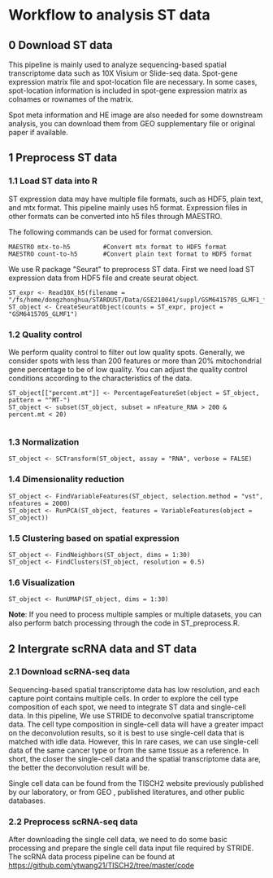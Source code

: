 # Workflow to analysis ST data

## 0 Download ST data

This pipeline is mainly used to analyze sequencing-based spatial transcriptome data such as 10X Visium or Slide-seq data. Spot-gene expression matrix file and spot-location file are necessary. In some cases, spot-location information is included in spot-gene expression matrix as colnames or rownames of the matrix.

Spot meta information and HE image are also needed for some downstream analysis, you can download them from GEO supplementary file or original paper if available.

## 1 Preprocess ST data

### 1.1 Load ST data into R

ST expression data may have multiple file formats, such as HDF5, plain text, and mtx format. This pipeline mainly uses h5 format. Expression files in other formats can be converted into h5 files through MAESTRO.

The following commands can be used for format conversion.

    MAESTRO mtx-to-h5	      #Convert mtx format to HDF5 format
    MAESTRO count-to-h5       #Convert plain text format to HDF5 format

We use R package "Seurat" to preprocess ST data. First we need load ST expression data from HDF5 file and create seurat object.

    ST_expr <- Read10X_h5(filename = "/fs/home/dongzhonghua/STARDUST/Data/GSE210041/suppl/GSM6415705_GLMF1_filtered_feature_bc_matrix.h5")
    ST_object <- CreateSeuratObject(counts = ST_expr, project = "GSM6415705_GLMF1")

### 1.2 Quality control

We perform quality control to filter out low quality spots. Generally, we consider spots with less than 200 features or more than 20% mitochondrial gene percentage to be of low quality. You can adjust the quality control conditions according to the characteristics of the data.

```
ST_object[["percent.mt"]] <- PercentageFeatureSet(object = ST_object, pattern = "^MT-")
ST_object <- subset(ST_object, subset = nFeature_RNA > 200 & percent.mt < 20)
    
```

### 1.3 Normalization

    ST_object <- SCTransform(ST_object, assay = "RNA", verbose = FALSE)

### 1.4 Dimensionality reduction

    ST_object <- FindVariableFeatures(ST_object, selection.method = "vst", nfeatures = 2000)
    ST_object <- RunPCA(ST_object, features = VariableFeatures(object = ST_object))

### 1.5 Clustering based on spatial expression

    ST_object <- FindNeighbors(ST_object, dims = 1:30)
    ST_object <- FindClusters(ST_object, resolution = 0.5)

### 1.6 Visualization

    ST_object <- RunUMAP(ST_object, dims = 1:30)

**Note**: If you need to process multiple samples or multiple datasets, you can also perform batch processing through the code in ST\_preprocess.R.

## &#x20;2 Intergrate scRNA data and ST data

### 2.1 Download scRNA-seq data

Sequencing-based spatial transcriptome data has low resolution, and each capture point contains multiple cells. In order to explore the cell type composition of each spot, we need to integrate ST data and single-cell data. In this pipeline, We use STRIDE to deconvolve spatial transcriptome data. The cell type composition in single-cell data will have a greater impact on the deconvolution results, so it is best to use single-cell data that is matched with idle data. However, this In rare cases, we can use single-cell data of the same cancer type or from the same tissue as a reference. In short, the closer the single-cell data and the spatial transcriptome data are, the better the deconvolution result will be.

Single cell data can be found from the TISCH2 website previously published by our laboratory, or from GEO , published literatures, and other public databases.

### 2.2 Preprocess scRNA-seq data

After downloading the single cell data, we need to do some basic processing and prepare the single cell data input file required by STRIDE. The scRNA data process pipeline can be found at <https://github.com/ytwang21/TISCH2/tree/master/code>
